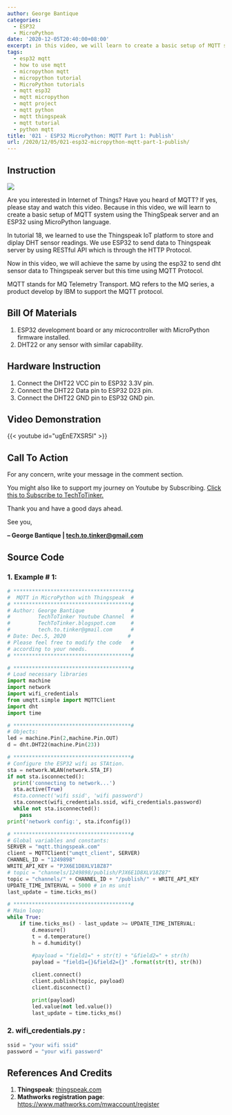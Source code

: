 ```yaml
---
author: George Bantique
categories:
  - ESP32
  - MicroPython
date: '2020-12-05T20:40:00+08:00'
excerpt: in this video, we will learn to create a basic setup of MQTT system using the ThingSpeak server and an ESP32 using MicroPython language. MQTT stands for MQ Telemetry Transport. MQ refers to the MQ series, a product develop by IBM to support the MQTT protocol.
tags:
  - esp32 mqtt
  - how to use mqtt
  - micropython mqtt
  - micropython tutorial
  - MicroPython tutorials
  - mqtt esp32
  - mqtt micropython
  - mqtt project
  - mqtt python
  - mqtt thingspeak
  - mqtt tutorial
  - python mqtt
title: '021 - ESP32 MicroPython: MQTT Part 1: Publish'
url: /2020/12/05/021-esp32-micropython-mqtt-part-1-publish/
---
```


## **Instruction**
![](https://techtotinker.com/wp-content/uploads/2023/03/021-esp32-mqtt-part-1-techtotinker.png)

Are you interested in Internet of Things? Have you heard of MQTT? If yes, please stay and watch this video. Because in this video, we will learn to create a basic setup of MQTT system using the ThingSpeak server and an ESP32 using MicroPython language.

In tutorial 18, we learned to use the Thingspeak IoT platform to store and diplay DHT sensor readings. We use ESP32 to send data to Thingspeak server by using RESTful API which is through the HTTP Protocol.

Now in this video, we will achieve the same by using the esp32 to send dht sensor data to Thingspeak server but this time using MQTT Protocol.

MQTT stands for MQ Telemetry Transport. MQ refers to the MQ series, a product develop by IBM to support the MQTT protocol.

## **Bill Of Materials**
1. ESP32 development board or any microcontroller with MicroPython firmware installed.
2. DHT22 or any sensor with similar capability.

## **Hardware Instruction**
1. Connect the DHT22 VCC pin to ESP32 3.3V pin.
2. Connect the DHT22 Data pin to ESP32 D23 pin.
3. Connect the DHT22 GND pin to ESP32 GND pin.

## **Video Demonstration**
{{< youtube id="ugEnE7XSR5I" >}}

## **Call To Action**
For any concern, write your message in the comment section.

You might also like to support my journey on Youtube by Subscribing. [Click this to Subscribe to TechToTinker.](https://www.youtube.com/c/TechToTinker?sub_confirmation=1)

Thank you and have a good days ahead.

See you,

**– George Bantique | tech.to.tinker@gmail.com**

## **Source Code**

### 1. Example # 1:

```py { lineNos="true" wrap="true" }
# **************************************#
#  MQTT in MicroPython with Thingspeak  #
# **************************************#
# Author: George Bantique               #
#         TechToTinker Youtube Channel  #
#         TechToTinker.blogspot.com     #
#         tech.to.tinker@gmail.com      #
# Date: Dec.5, 2020                    #
# Please feel free to modify the code   #
# according to your needs.              #
# **************************************#

# **************************************#
# Load necessary libraries
import machine
import network
import wifi_credentials
from umqtt.simple import MQTTClient
import dht
import time

# **************************************#
# Objects:
led = machine.Pin(2,machine.Pin.OUT)
d = dht.DHT22(machine.Pin(23))

# **************************************#
# Configure the ESP32 wifi as STAtion.
sta = network.WLAN(network.STA_IF)
if not sta.isconnected():
  print('connecting to network...')
  sta.active(True)
  #sta.connect('wifi ssid', 'wifi password')
  sta.connect(wifi_credentials.ssid, wifi_credentials.password)
  while not sta.isconnected():
    pass
print('network config:', sta.ifconfig())

# **************************************#
# Global variables and constants:
SERVER = "mqtt.thingspeak.com"
client = MQTTClient("umqtt_client", SERVER)
CHANNEL_ID = "1249898"
WRITE_API_KEY = "PJX6E1D8XLV18Z87"
# topic = "channels/1249898/publish/PJX6E1D8XLV18Z87"
topic = "channels/" + CHANNEL_ID + "/publish/" + WRITE_API_KEY
UPDATE_TIME_INTERVAL = 5000 # in ms unit
last_update = time.ticks_ms()

# **************************************#
# Main loop:
while True:
    if time.ticks_ms() - last_update >= UPDATE_TIME_INTERVAL:
        d.measure()
        t = d.temperature()
        h = d.humidity()
    
        #payload = "field1=" + str(t) + "&field2=" + str(h)
        payload = "field1={}&field2={}" .format(str(t), str(h))

        client.connect()
        client.publish(topic, payload)
        client.disconnect()

        print(payload)
        led.value(not led.value())
        last_update = time.ticks_ms()
```

### 2. wifi\_credentials.py :

```py { lineNos="true" wrap="true" }
ssid = "your wifi ssid"
password = "your wifi password"
```

## **References And Credits**
1. **Thingspeak**: [thingspeak.com](http://thingspeak.com/)
2. **Mathworks registration page**: <https://www.mathworks.com/mwaccount/register>
